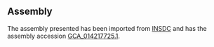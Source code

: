 
Assembly
--------

The assembly presented has been imported from 
[INSDC](http://www.insdc.org) and has the assembly accession
[GCA\_014217725.1](http://www.ebi.ac.uk/ena/data/view/GCA_014217725.1).

